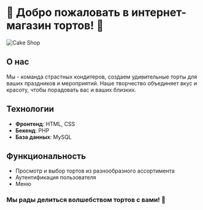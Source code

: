 # 🎂 Добро пожаловать в интернет-магазин тортов! 🍰

![Cake Shop](https://your-website.com/assets/cake-shop-cover.jpg)

## О нас
Мы - команда страстных кондитеров, создаем удивительные торты для ваших праздников и мероприятий. Наше творчество объединяет вкус и красоту, чтобы порадовать вас и ваших близких.

## Технологии
- **Фронтенд**: HTML, CSS
- **Бекенд**: PHP
- **База данных**: MySQL

## Функциональность
- Просмотр и выбор тортов из разнообразного ассортимента
- Аутентификация пользователя
- Меню

### Мы рады делиться волшебством тортов с вами! 🌟

